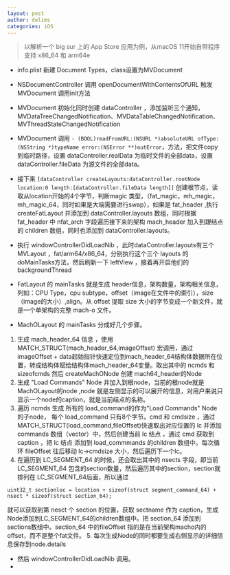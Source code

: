 ```yaml
---
layout: post
author: delims
categories: iOS
---
```


> 以解析一个 big sur 上的 App Store 应用为例，从macOS  11开始自带程序支持 x86_64 和  arm64e

- info.plist 新建 Document Types，class设置为MVDocument

- NSDocumentController 调用 openDocumentWithContentsOfURL 触发 MVDocument 调用init方法

- MVDocument 初始化同时创建 dataController ，添加监听三个通知，MVDataTreeChangedNotification、MVDataTableChangedNotification、MVThreadStateChangedNotification

- MVDocument 调用 `- (BOOL)readFromURL:(NSURL *)absoluteURL ofType:(NSString *)typeName error:(NSError **)outError`，方法，把文件copy到临时路径，设置 dataController.realData 为临时文件的全部data，设置 dataController.fileData 为源文件的全部data。
- 接下来 `[dataController createLayouts:dataController.rootNode location:0 length:[dataController.fileData length]]` 创建根节点，读取从location开始的4个字节，判断magic 类型，（fat\_magic，mh\_magic，mh\_magic\_64，同时如果是大端需要进行swap），如果是 fat\_header ,执行 createFatLayout 并添加到 dataController.layouts 数组，同时根据fat\_header 中 nfat\_arch 字段遍历接下来的架构 mach\_header 加入到跟结点的 children 数组，同时也添加到 dataController.layouts。
- 执行 windowControllerDidLoadNib ，此时dataController.layouts有三个MVLayout ，fat/arm64/x86_64，分别执行这个三个 layouts 的 doMainTasks方法，然后刷新一下 leftView ，接着再开启他们的backgroundThread 
- FatLayout 的 mainTasks 就是生成 header信息，架构数量，架构相关信息，列如：CPU Type，cpu subtype，offset（image在文件中的索引），size （image的大小）,align。从 offset 提取 size 大小的字节变成一个新文件，就是一个单架构的完整 mach-o 文件。

- MachOLayout 的 mainTasks 分成好几个步骤。

1.  生成 mach\_header\_64 信息 ，使用 MATCH\_STRUCT(mach\_header\_64,imageOffset) 宏调用，通过 imageOffset + data起始指针快速定位到mach\_header\_64结构体数据所在位置，转成结构体赋给结构体mach\_header\_64变量。取出其中的 ncmds 和 sizeofcmds 然后 createMachONode 创建 mach64_header的Node 
2. 生成 "Load Commands" Node 并加入到根node，当前的根node就是MachOLayout的node ,node 就是左侧显示的可以展开的信息，对用户来说只显示一个node的caption，就是当前结点的名称。
3. 遍历 ncmds 生成 所有的 load\_command的作为"Load Commands" Node 的子node， 每个 load\_command 只有8个字节。cmd 和 cmdsize ，通过  MATCH_STRUCT(load_command,fileOffset)快速取出对应位置的 lc 并添加 commands 数组（vector）中，然后创建当前 lc 结点 ，通过 cmd 获取到 caption ，把 lc 结点 添加到 load\_commmands 的children 数组中。每次循环 fileOffset 往后移动 lc->cmdsize 大小，然后遍历下一个lc。
4. 在遍历到 LC\_SEGMENT\_64 的时候，还会取出其中的 nsects 字段，即当前 LC\_SEGMENT\_64 包含的section数量，然后遍历其中的section，section就排列在 LC\_SEGMENT\_64后面，所以通过 
```
uint32_t sectionloc = location + sizeof(struct segment_command_64) + nsect * sizeof(struct section_64);
```
就可以获取到第 nesct 个 section 的位置，获取 sectname 作为 caption，生成Node添加到LC\_SEGMENT\_64的children数组中。把 section\_64  添加到sections数组中。section\_64 中的fileOffset 指的是在当前架构macho内的offset，而不是整个fat文件。
5. 每次生成Node的同时都要生成右侧显示的详细信息保存到node.details

- 然后 windowControllerDidLoadNib 调用。
- 

